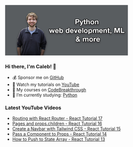 <img src="github-cover-photo-my-face.jpg" width="400px" />

### Hi there, I'm Caleb! 🍛

- 💰 Sponsor me on [GitHub](https://github.com/sponsors/CalebCurry)
- 🎥 Watch my tutorials on [YouTube](https://www.youtube.com/calebthevideomaker2)
- 📗 My courses on [CodeBreakthrough](https://www.codebreakthrough.com)
- 🤔 I’m currently studying: [Python](https://www.youtube.com/watch?v=s3IvdkCq2_c&t=4254s)

### Latest YouTube Videos
<!-- YOUTUBE:START -->
- [Routing with React Router - React Tutorial 17](https://www.youtube.com/watch?v=ipsPhhSrP0s)
- [Pages and props.children - React Tutorial 16](https://www.youtube.com/watch?v=PcEANR6qspw)
- [Create a Navbar with Tailwind CSS - React Tutorial 15](https://www.youtube.com/watch?v=2z0R3bb1nJ0)
- [Pass a Component to Props - React Tutorial 14](https://www.youtube.com/watch?v=JnkyFun88bc)
- [How to Push to State Array - React Tutorial 13](https://www.youtube.com/watch?v=ShR5Y4yYklo)
<!-- YOUTUBE:END -->
